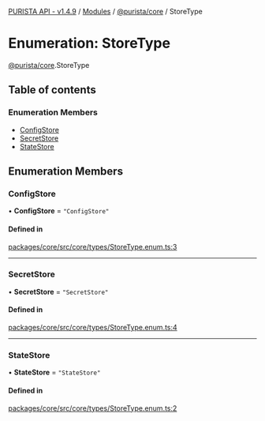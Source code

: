 [PURISTA API - v1.4.9](../README.md) / [Modules](../modules.md) / [@purista/core](../modules/purista_core.md) / StoreType

# Enumeration: StoreType

[@purista/core](../modules/purista_core.md).StoreType

## Table of contents

### Enumeration Members

- [ConfigStore](purista_core.StoreType.md#configstore)
- [SecretStore](purista_core.StoreType.md#secretstore)
- [StateStore](purista_core.StoreType.md#statestore)

## Enumeration Members

### ConfigStore

• **ConfigStore** = ``"ConfigStore"``

#### Defined in

[packages/core/src/core/types/StoreType.enum.ts:3](https://github.com/sebastianwessel/purista/blob/8c66693/packages/core/src/core/types/StoreType.enum.ts#L3)

___

### SecretStore

• **SecretStore** = ``"SecretStore"``

#### Defined in

[packages/core/src/core/types/StoreType.enum.ts:4](https://github.com/sebastianwessel/purista/blob/8c66693/packages/core/src/core/types/StoreType.enum.ts#L4)

___

### StateStore

• **StateStore** = ``"StateStore"``

#### Defined in

[packages/core/src/core/types/StoreType.enum.ts:2](https://github.com/sebastianwessel/purista/blob/8c66693/packages/core/src/core/types/StoreType.enum.ts#L2)
